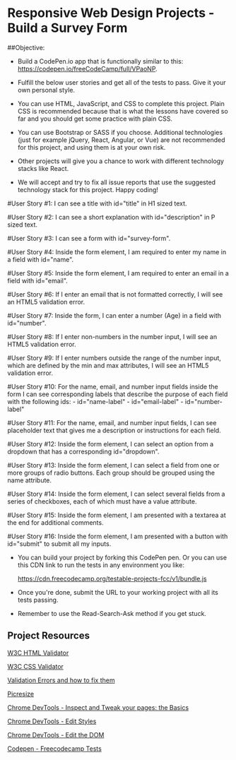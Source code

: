 # Responsive Web Design Projects - Build a Survey Form

##Objective: 
- Build a CodePen.io app that is functionally similar to this: https://codepen.io/freeCodeCamp/full/VPaoNP.

- Fulfill the below user stories and get all of the tests to pass. Give it your own personal style.

- You can use HTML, JavaScript, and CSS to complete this project. Plain CSS is recommended because that is what the lessons have covered so far and you should get some practice with plain CSS. 

- You can use Bootstrap or SASS if you choose. Additional technologies (just for example jQuery, React, Angular, or Vue) are not recommended for this project, and using them is at your own risk. 

- Other projects will give you a chance to work with different technology stacks like React. 

- We will accept and try to fix all issue reports that use the suggested technology stack for this project. Happy coding!

#User Story #1: 
I can see a title with id="title" in H1 sized text.

#User Story #2: 
I can see a short explanation with id="description" in P sized text.

#User Story #3: 
I can see a form with id="survey-form".

#User Story #4: 
Inside the form element, I am required to enter my name in a field with id="name".

#User Story #5: 
Inside the form element, I am required to enter an email in a field with id="email".

#User Story #6: 
If I enter an email that is not formatted correctly, I will see an HTML5 validation error.

#User Story #7: 
Inside the form, I can enter a number (Age) in a field with id="number".

#User Story #8: 
If I enter non-numbers in the number input, I will see an HTML5 validation error.

#User Story #9: 
If I enter numbers outside the range of the number input, which are defined by the min and max attributes, I will see an HTML5 validation error.

#User Story #10: 
For the name, email, and number input fields inside the form I can see corresponding labels that describe the purpose of each field with the following ids: 
    - id="name-label" 
    - id="email-label" 
    - id="number-label"

#User Story #11: 
For the name, email, and number input fields, I can see placeholder text that gives me a description or instructions for each field.

#User Story #12: 
Inside the form element, I can select an option from a dropdown that has a corresponding id="dropdown".

#User Story #13: 
Inside the form element, I can select a field from one or more groups of radio buttons. Each group should be grouped using the name attribute.

#User Story #14: 
Inside the form element, I can select several fields from a series of checkboxes, each of which must have a value attribute.

#User Story #15: 
Inside the form element, I am presented with a textarea at the end for additional comments.

#User Story #16: 
Inside the form element, I am presented with a button with id="submit" to submit all my inputs.

- You can build your project by forking this CodePen pen. Or you can use this CDN link to run the tests in any environment you like: 

    https://cdn.freecodecamp.org/testable-projects-fcc/v1/bundle.js

- Once you're done, submit the URL to your working project with all its tests passing.

- Remember to use the Read-Search-Ask method if you get stuck.

## Project Resources

[W3C HTML Validator](https://validator.w3.org/#validate_by_input)

[W3C CSS Validator](https://jigsaw.w3.org/css-validator/#validate_by_input)

[Validation Errors and how to fix them](http://line25.com/articles/10-common-validation-errors-and-how-to-fix-them)

[Picresize](http://picresize.com/)

[Chrome DevTools - Inspect and Tweak your pages: the Basics](https://developers.google.com/web/tools/chrome-devtools/iterate/inspect-styles/basics?hl=en)

[Chrome DevTools - Edit Styles](https://developers.google.com/web/tools/chrome-devtools/iterate/inspect-styles/edit-styles)

[Chrome DevTools - Edit the DOM](https://developers.google.com/web/tools/chrome-devtools/iterate/inspect-styles/edit-dom)

[Codepen - Freecodecamp Tests]()